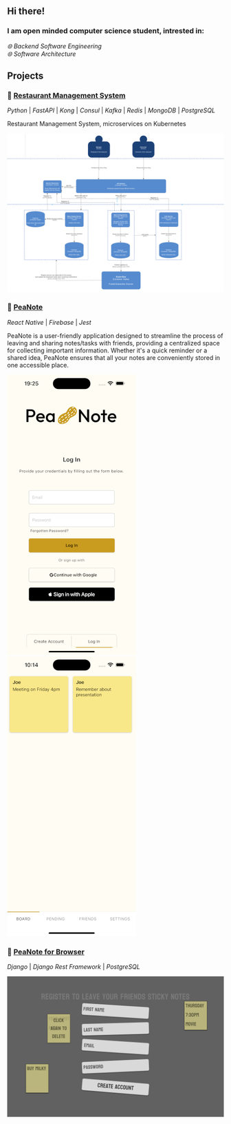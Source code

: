 ## Hi there!
### I am open minded computer science student, intrested in: 
*🌐 Backend Software Engineering*<br> 
*🌐 Software Architecture* <br> 

## Projects
### 📝 [Restaurant Management System](https://github.com/opielapatryk/restaurant-management-system)
*Python* | *FastAPI* | *Kong* | *Consul* | *Kafka* | *Redis* | *MongoDB* | *PostgreSQL*

Restaurant Management System, microservices on Kubernetes

![Container Diagram](https://github.com/opielapatryk/restaurant-management-system/blob/main/container.png)

### 📝 [PeaNote](https://github.com/opielapatryk/StickifyFireBase)
*React Native* | *Firebase* | *Jest*

PeaNote is a user-friendly application designed to streamline the process of leaving and sharing notes/tasks with friends, providing a centralized space for collecting important information. Whether it's a quick reminder or a shared idea, PeaNote ensures that all your notes are conveniently stored in one accessible place.

![Register Screen](./1.png)
![Board Screen](./2.png)

### 📝 [PeaNote for Browser](https://github.com/opielapatryk/StickifyBackendDjango)
*Django* | *Django Rest Framework* | *PostgreSQL*

![Stickify Register Screen](./register.png)
